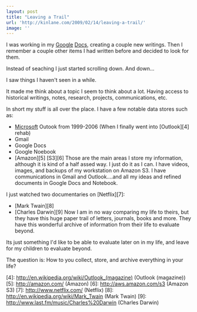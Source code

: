 ```yaml
---
layout: post
title: "Leaving a Trail"
url: 'http://kinlane.com/2009/02/14/leaving-a-trail/'
image: ''
---
```


I was working in my [Google][1] [Docs][2], creating a couple new writings. Then I remember a couple other items I had written before and decided to look for them.

Instead of seaching I just started scrolling down. And down...

I saw things I haven't seen in a while.

It made me think about a topic I seem to think about a lot. Having access to historical writings, notes, research, projects, communications, etc.

In short my stuff is all over the place. I have a few notable data stores such as:

  * [Microsoft][3] Outook from 1999-2006 (When I finally went into [Outlook][4] rehab)
  * Gmail
  * Google Docs
  * Google Noebook
  * [Amazon][5] [S3][6]
Those are the main areas I store my information, although it is kind of a half assed way. I just do it as I can. I have videos, images, and backups of my workstation on Amazon S3. I have communications in Gmail and Outlook....and all my ideas and refined documents in Google Docs and Notebook.

I just watched two documentaries on [Netflix][7]:

  * [Mark Twain][8]
  * [Charles Darwin][9]
Now I am in no way comparing my life to theirs, but they have this huge paper trail of letters, journals, books and more. They have this wonderful archive of information from their life to evaluate beyond.

Its just something I'd like to be able to evaluate later on in my life, and leave for my children to evaluate beyond.

The question is: How to you collect, store, and archive everything in your life?

   [1]: http://google.com (Google)
   [2]: http://docs.google.com/ (Google Docs)
   [3]: http://www.microsoft.com (Microsoft)
   [4]: http://en.wikipedia.org/wiki/Outlook_(magazine) (Outlook (magazine))
   [5]: http://amazon.com/ (Amazon)
   [6]: http://aws.amazon.com/s3 (Amazon S3)
   [7]: http://www.netflix.com/ (Netflix)
   [8]: http://en.wikipedia.org/wiki/Mark_Twain (Mark Twain)
   [9]: http://www.last.fm/music/Charles%20Darwin (Charles Darwin)

